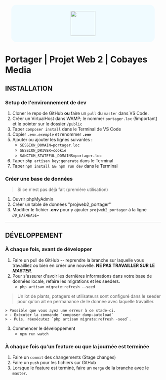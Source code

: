 <div style="text-align: center; background-color: #F0FBFF; border-radius: 16px; margin: 20px;">
    <img src="https://nicholasgratton.com/img/portager_noir_100px.png" style="height: 80px; text-align: center; margin: 20px;">
</div>

# **Portager** | Projet Web 2 | Cobayes Media

## **INSTALLATION**

### Setup de l'environnement de dev

1. Cloner le repo de GitHub **ou** faire un `pull` du `master` dans VS Code.
2. Créer un VirtualHost dans WAMP; le nommer `portager.loc` (!important) et le pointer sur le dossier `/public`
3. Taper `composer install` dans le Terminal de VS Code
4. Copier *`.env.exemple`* et renommer ***`.env`***
5. Ajouter ou ajouter les lignes suivantes :
    - `SESSION_DOMAIN=portager.loc`
	- `SESSION_DRIVER=cookie`
    - `SANCTUM_STATEFUL_DOMAINS=portager.loc`
6. Taper `php artisan key:generate` dans le Terminal
7. Taper `npm install && npm run dev` dans le Terminal

### Créer une base de données

> Si ce n'est pas déjà fait (première utilisation)

1. Ouvrir phpMyAdmin
2. Créer un table de données "projweb2_portager"
3. Modifier le fichier ***.env*** pour y ajouter `projweb2_portager` à la ligne *`DB_DATABASE=`*

---

## **DÉVELOPPEMENT**

### À chaque fois, avant de développer

1. Faire un pull de GitHub -- reprendre la branche sur laquelle vous travailliez *ou* bien en créer une nouvelle. **NE PAS TRAVAILLER SUR LE *MASTER***.
2. Pour s'assurer d'avoir les dernières informations dans votre base de données locale, refaire les migrations et les seeders. 
    - `php artisan migrate:refresh --seed`
> Un lot de plants, potagers et utilisateurs sont configuré dans le seeder pour qu'on ait en permanance de le donnée avec laquelle travailler.

    > Possible que vous ayez une erreur à ce stade-ci.
    > - Exécuter la commande `composer dump-autoload`
    > - Puis, réexécutez `php artisan migrate:refresh -seed`.

3. Commencer le développement
    - `npm run watch`

### À chaque fois qu'un feature ou que la journée est terminée

1. Faire un `commit` des changements (Stage changes)
2. Faire un `push` pour les fichiers sur GitHub
3. Lorsque le feature est terminé, faire un `merge` de la branche avec le `master`.
